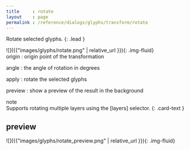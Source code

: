 ```yaml
---
title     : rotate
layout    : page
permalink : /reference/dialogs/glyphs/transform/rotate
---
```


Rotate selected glyphs.
{: .lead }

<div class='row'>

<div class='col-sm-4' markdown='1'>
![]({{"images/glyphs/rotate.png" | relative_url }}){: .img-fluid}
</div>

<div class='col-sm-8' markdown='1'>
origin
: origin point of the transformation

angle
: the angle of rotation in degrees

apply
: rotate the selected glyphs

preview
: show a preview of the result in the background
</div>

</div>

<div class="card bg-light my-3 rounded-0">
<div class="card-header">note</div>
<div class="card-body" markdown='1'>
Supports rotating multiple layers using the [layers] selector.
{: .card-text }
</div>
</div>

[layers]: ../../modifiers/layers/


preview
-------

![]({{"images/glyphs/rotate_preview.png" | relative_url }}){: .img-fluid}
